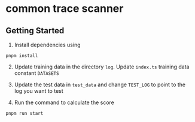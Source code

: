 # common trace scanner

## Getting Started

1. Install dependencies using 
```
pnpm install
```

2. Update training data in the directory `log`. Update `index.ts` training data constant `DATASETS`

3. Update the test data in `test_data` and change `TEST_LOG` to point to the log you want to test

4. Run the command to calculate the score
```
pnpm run start
```